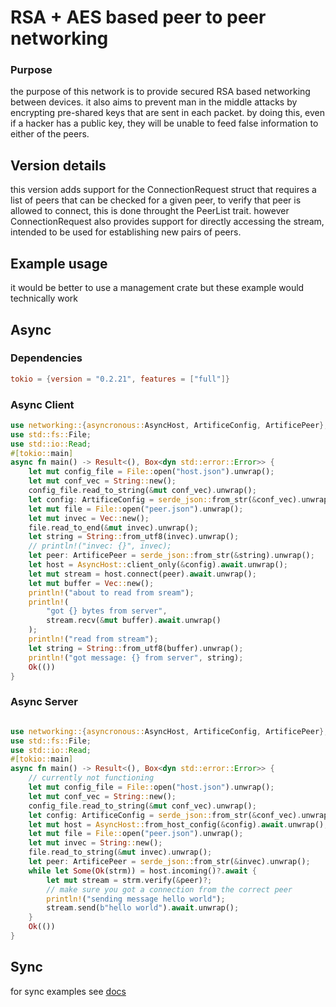 # RSA + AES based peer to peer networking
### Purpose
the purpose of this network is to provide secured RSA based networking between devices. it also aims to prevent man in the middle attacks by encrypting pre-shared keys that are sent in each packet. by doing this, even if a hacker has a public key, they will be unable to feed false information to either of the peers.

## Version details

this version adds support for the ConnectionRequest struct that requires a list of peers that can be checked for a given peer, to verify that peer is allowed to connect, this is done throught the PeerList trait. however ConnectionRequest also provides support for directly accessing the stream, intended to be used for establishing new pairs of peers.
## Example usage

it would be better to use a management crate but these example would technically work

## Async

### Dependencies

```toml
tokio = {version = "0.2.21", features = ["full"]}
```

### Async Client
```rust
use networking::{asyncronous::AsyncHost, ArtificeConfig, ArtificePeer};
use std::fs::File;
use std::io::Read;
#[tokio::main]
async fn main() -> Result<(), Box<dyn std::error::Error>> {
    let mut config_file = File::open("host.json").unwrap();
    let mut conf_vec = String::new();
    config_file.read_to_string(&mut conf_vec).unwrap();
    let config: ArtificeConfig = serde_json::from_str(&conf_vec).unwrap();
    let mut file = File::open("peer.json").unwrap();
    let mut invec = Vec::new();
    file.read_to_end(&mut invec).unwrap();
    let string = String::from_utf8(invec).unwrap();
    // println!("invec: {}", invec);
    let peer: ArtificePeer = serde_json::from_str(&string).unwrap();
    let host = AsyncHost::client_only(&config).await.unwrap();
    let mut stream = host.connect(peer).await.unwrap();
    let mut buffer = Vec::new();
    println!("about to read from sream");
    println!(
        "got {} bytes from server",
        stream.recv(&mut buffer).await.unwrap()
    );
    println!("read from stream");
    let string = String::from_utf8(buffer).unwrap();
    println!("got message: {} from server", string);
    Ok(())
}

```
### Async Server
```rust

use networking::{asyncronous::AsyncHost, ArtificeConfig, ArtificePeer};
use std::fs::File;
use std::io::Read;
#[tokio::main]
async fn main() -> Result<(), Box<dyn std::error::Error>> {
    // currently not functioning
    let mut config_file = File::open("host.json").unwrap();
    let mut conf_vec = String::new();
    config_file.read_to_string(&mut conf_vec).unwrap();
    let config: ArtificeConfig = serde_json::from_str(&conf_vec).unwrap();
    let mut host = AsyncHost::from_host_config(&config).await.unwrap();
    let mut file = File::open("peer.json").unwrap();
    let mut invec = String::new();
    file.read_to_string(&mut invec).unwrap();
    let peer: ArtificePeer = serde_json::from_str(&invec).unwrap();
    while let Some(Ok(strm)) = host.incoming()?.await {
        let mut stream = strm.verify(&peer)?;
        // make sure you got a connection from the correct peer
        println!("sending message hello world");
        stream.send(b"hello world").await.unwrap();
    }
    Ok(())
}


```
## Sync

for sync examples see <a href="https://docs.rs/networking/0.1.4/networking">docs</a>